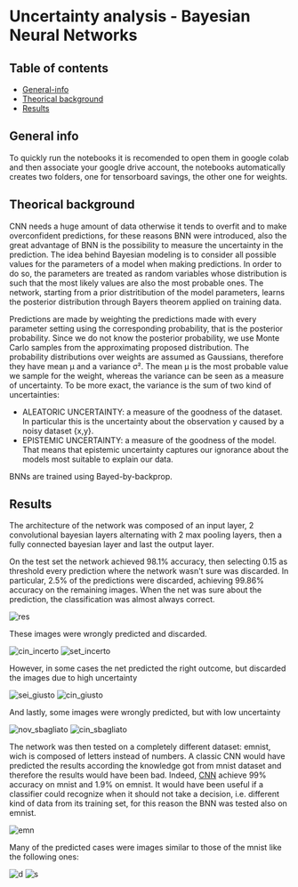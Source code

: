 # Uncertainty analysis - Bayesian Neural Networks

## Table of contents
* [General-info](#general-info)
* [Theorical background](#theorical-background)
* [Results](#Results)

## General info
To quickly run the notebooks it is recomended to open them in google colab and then associate your google drive account, the notebooks automatically creates two folders, one for tensorboard savings, the other one for weights.

## Theorical background
CNN needs a huge amount of data otherwise it tends to overfit and to make overconfident predictions, for these reasons BNN were introduced, also the great advantage of BNN is the possibility to measure the uncertainty in the prediction. The idea behind Bayesian modeling is to consider all possible values for the parameters of a model when making predictions. In order to do so, the parameters are treated as random variables whose distribution is such that the most likely values are also the most probable ones.
The network, starting from a prior distritibution of the model parameters, learns the posterior distribution through Bayers theorem applied on training data.

Predictions are made by weighting the predictions made with every parameter setting using the corresponding probability, that is the posterior probability. Since we do not know the posterior probability, we use Monte Carlo samples from the approximating proposed distribution.
The probability distributions over weights are assumed as Gaussians, therefore they have mean μ and a variance σ². The mean μ is the most probable value we sample for the weight, whereas the variance can be seen as a measure of uncertainty. To be more exact, the variance is the sum of two kind of uncertainties: 
-	ALEATORIC UNCERTAINTY: a measure of the goodness of the dataset. In particular this is the uncertainty about the observation y caused by a noisy dataset {x,y}.
-	EPISTEMIC UNCERTAINTY: a measure of the goodness of the model. That means that epistemic uncertainty captures our ignorance about the models most suitable to explain our data.

BNNs are trained using Bayed-by-backprop.

## Results

The architecture of the network was composed of an input layer, 2 convolutional bayesian layers alternating with 2 max pooling layers, then a fully connected bayesian layer and last the output layer.

On the test set the network achieved 98.1% accuracy, then selecting 0.15 as threshold every prediction where the network wasn't sure was discarded. In particular, 2.5% of the predictions were discarded, achieving 99.86% accuracy on the remaining images. When the net was sure about the prediction, the classification was almost always correct.

![res](https://github.com/Ste29/Uncertainty-analysis/blob/master/img/results.png)

These images were wrongly predicted and discarded.

![cin_incerto](https://github.com/Ste29/Uncertainty-analysis/blob/master/img/five_wrong_unc.png) ![set_incerto](https://github.com/Ste29/Uncertainty-analysis/blob/master/img/seven_wrong_unc.png)

However, in some cases the net predicted the right outcome, but discarded the images due to high uncertainty

![sei_giusto](https://github.com/Ste29/Uncertainty-analysis/blob/master/img/six_right_unc.png) ![cin_giusto](https://github.com/Ste29/Uncertainty-analysis/blob/master/img/five_right_unc.png)

And lastly, some images were wrongly predicted, but with low uncertainty

![nov_sbagliato](https://github.com/Ste29/Uncertainty-analysis/blob/master/img/nine_wrong.png) ![cin_sbagliato](https://github.com/Ste29/Uncertainty-analysis/blob/master/img/five_wrong.png)

The network was then tested on a completely different dataset: emnist, wich is composed of letters instead of numbers. A classic CNN would have predicted the results according the knowledge got from mnist dataset and therefore the results would have been bad. Indeed, [CNN](https://github.com/Ste29/Uncertainty-analysis/blob/master/scripts/Simple%20CNN%20MNIST.ipynb) achieve 99% accuracy on mnist and 1.9% on emnist. 
It would have been useful if a classifier could recognize when it should not take a decision, i.e. different kind of data from its training set, for this reason the BNN was tested also on emnist.

![emn](https://github.com/Ste29/Uncertainty-analysis/blob/master/img/results_emnits.png)

Many of the predicted cases were images similar to those of the mnist like the following ones:

![d](https://github.com/Ste29/Uncertainty-analysis/blob/master/img/D.png) ![s](https://github.com/Ste29/Uncertainty-analysis/blob/master/img/S.png)
